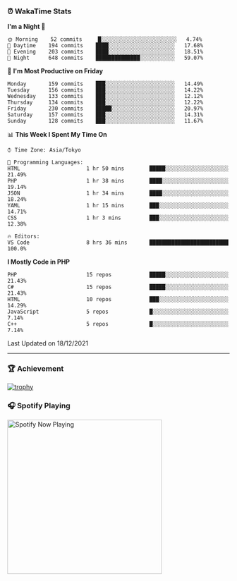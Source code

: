### ⏰ WakaTime Stats


<!--START_SECTION:waka-->
**I'm a Night 🦉** 

```text
🌞 Morning    52 commits     █░░░░░░░░░░░░░░░░░░░░░░░░   4.74% 
🌆 Daytime    194 commits    ████░░░░░░░░░░░░░░░░░░░░░   17.68% 
🌃 Evening    203 commits    ████░░░░░░░░░░░░░░░░░░░░░   18.51% 
🌙 Night      648 commits    ██████████████░░░░░░░░░░░   59.07%

```
📅 **I'm Most Productive on Friday** 

```text
Monday       159 commits    ███░░░░░░░░░░░░░░░░░░░░░░   14.49% 
Tuesday      156 commits    ███░░░░░░░░░░░░░░░░░░░░░░   14.22% 
Wednesday    133 commits    ███░░░░░░░░░░░░░░░░░░░░░░   12.12% 
Thursday     134 commits    ███░░░░░░░░░░░░░░░░░░░░░░   12.22% 
Friday       230 commits    █████░░░░░░░░░░░░░░░░░░░░   20.97% 
Saturday     157 commits    ███░░░░░░░░░░░░░░░░░░░░░░   14.31% 
Sunday       128 commits    ███░░░░░░░░░░░░░░░░░░░░░░   11.67%

```


📊 **This Week I Spent My Time On** 

```text
⌚︎ Time Zone: Asia/Tokyo

💬 Programming Languages: 
HTML                     1 hr 50 mins        █████░░░░░░░░░░░░░░░░░░░░   21.49% 
PHP                      1 hr 38 mins        ████░░░░░░░░░░░░░░░░░░░░░   19.14% 
JSON                     1 hr 34 mins        ████░░░░░░░░░░░░░░░░░░░░░   18.24% 
YAML                     1 hr 15 mins        ███░░░░░░░░░░░░░░░░░░░░░░   14.71% 
CSS                      1 hr 3 mins         ███░░░░░░░░░░░░░░░░░░░░░░   12.38%

🔥 Editors: 
VS Code                  8 hrs 36 mins       █████████████████████████   100.0%

```

**I Mostly Code in PHP** 

```text
PHP                      15 repos            █████░░░░░░░░░░░░░░░░░░░░   21.43% 
C#                       15 repos            █████░░░░░░░░░░░░░░░░░░░░   21.43% 
HTML                     10 repos            ███░░░░░░░░░░░░░░░░░░░░░░   14.29% 
JavaScript               5 repos             █░░░░░░░░░░░░░░░░░░░░░░░░   7.14% 
C++                      5 repos             █░░░░░░░░░░░░░░░░░░░░░░░░   7.14%

```



 Last Updated on 18/12/2021
<!--END_SECTION:waka-->

---

### 🏆 Achievement

[![trophy](https://github-profile-trophy.vercel.app/?username=Slime-hatena&theme=flat&no-bg=true&no-frame=true&column=8)](https://github.com/ryo-ma/github-profile-trophy)

### 🎧 Spotify Playing

[<img src="https://spotify-now-playing-slime-hatena.vercel.app/api/spotify-playing" alt="Spotify Now Playing" width="350" />](https://open.spotify.com/user/slime_hatena)

<!--
**Slime-hatena/Slime-hatena** is a ✨ _special_ ✨ repository because its `README.md` (this file) appears on your GitHub profile.

Here are some ideas to get you started:

- 🔭 I’m currently working on ...
- 🌱 I’m currently learning ...
- 👯 I’m looking to collaborate on ...
- 🤔 I’m looking for help with ...
- 💬 Ask me about ...
- 📫 How to reach me: ...
- 😄 Pronouns: ...
- ⚡ Fun fact: ...
-->
